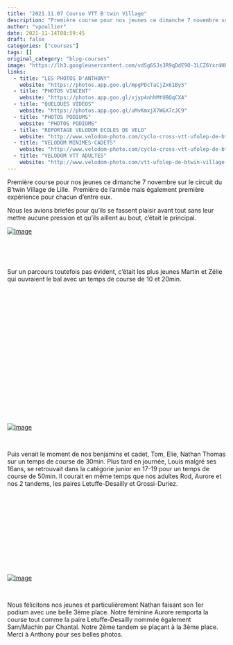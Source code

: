 ```yaml
---
title: "2021.11.07 Course VTT B'twin Village"
description: "Première course pour nos jeunes ce dimanche 7 novembre sur le circuit du B’twin Village de Lille.  Première de l’année mais également première expérience pour chacun d’entre eux."
author: "vpoullier"
date: 2021-11-14T08:59:45
draft: false
categories: ["courses"]
tags: []
original_category: "blog-courses"
image: "https://lh3.googleusercontent.com/vdSg6SJs3R9qDdE9O-3LCZ6Yxr4HPytOmko9vrukgIyGuJ4qrVbn8EobMAbluiWeX4Lm4EeBVGJd4bHr3aW7vevpyV7F2RzU8_ekC5H6FhYrM8VkPfZkOd9pXciIWcdbdlTKVxsRGurxk8ifA-c4fjqfjQu_iEZ9orAPqg5fbwfxq1sFk3U-uTo4yUKinvxXGKUhL7Y6-RmBsUiycIh6XeEC4od-g0zEdyplS6A4W7hab0ehukjvsHXqgyxJWp2EFFtmDAVU_78-8Wsfi2GyvjBGYKPM_MgmCaVhF74IyIQ6aO2AmX9AcP8m3jLMQ_HBk9eRiD6LkGN_wblxwDWG0qGwlRPK4A1oVh8vnoNIMIRafu80YgKP_-88py5A95jDHXegJSSeNdDqanao9gy-DrijxGVLFqSbrO4LHf07oCSpOJEynh2J0kjxOpgHA7sazfU0HF4hSYjaG5Q9P-n_xyPhL0vV9Ehy5kiEJMSNqdrpdEN0D3Lrqmd1ep9eh5_kv9afKHAIofhIE3hGJR5rZyvZPZeE-q8lyKg_roSWq9zqMJ1kMAZRkdDZPcEGbefZEAB8CtTuEWP37EJnfRYwaP2fVB8ImVkiWlZsE1v9BbyOg26TvxHt2CvuP_buZo_67YRVCDN2dd1CB3cSeTuh61zdHRR-eJqvnl97R630OU7ijNC82P3hj8E0Z7IhPWxmCCfMk9u3vVAwAiCnE9wzeXEO=w938-h703-no?authuser=0"
links:
  - title: "LES PHOTOS D'ANTHONY"
    website: "https://photos.app.goo.gl/mpgPDcTaCjZx61By5"
  - title: "PHOTOS VINCENT"
    website: "https://photos.app.goo.gl/xjyp4nhhMtUBQqCXA"
  - title: "QUELQUES VIDEOS"
    website: "https://photos.app.goo.gl/uMvKmxjX7WGX7cJC9"
  - title: "PHOTOS PODIUMS"
    website: "PHOTOS PODIUMS"
  - title: "REPORTAGE VELODOM ECOLES DE VELO"
    website: "http://www.velodom-photo.com/cyclo-cross-vtt-ufolep-de-btwin-village-ecoles-de-velo.html"
  - title: "VELODOM MINIMES-CADETS"
    website: "http://www.velodom-photo.com/cyclo-cross-vtt-ufolep-de-btwin-village-minimes-cadets-et-feminines.html"
  - title: "VELODOM VTT ADULTES"
    website: "http://www.velodom-photo.com/vtt-ufolep-de-btwin-village-2.html"
---
```


Première course pour nos jeunes ce dimanche 7 novembre sur le circuit du B’twin Village de Lille. &nbsp;Première de l’année mais également première expérience pour chacun d’entre eux.

<!--more-->

Nous les avions briefés pour qu’ils se fassent plaisir avant tout sans leur mettre aucune pression et qu’ils aillent au bout, c’était le principal.

[![Image](https://lh3.googleusercontent.com/pw/AM-JKLUyYY3qgdoI4A17x0uKMBZHrTelJOnZZ5FtqFGW-amRf5lF0Kg2tnVfaJ5_BEf7jrUfRWEJGu4DvhFp0qPQPOUFXt3D2CrKr_HkLrn1FumHYrIjueM2X7ACnmZgN4B9VJQS4IQ0_4h-f895Bk-MStdg7w=s703-no?authuser=0)](https://lh3.googleusercontent.com/pw/AM-JKLUyYY3qgdoI4A17x0uKMBZHrTelJOnZZ5FtqFGW-amRf5lF0Kg2tnVfaJ5_BEf7jrUfRWEJGu4DvhFp0qPQPOUFXt3D2CrKr_HkLrn1FumHYrIjueM2X7ACnmZgN4B9VJQS4IQ0_4h-f895Bk-MStdg7w=s703-no?authuser=0)

&nbsp;

&nbsp;

Sur un parcours toutefois pas évident, c’était les plus jeunes Martin et Zélie qui ouvraient le bal avec un temps de course de 10 et 20min.

&nbsp;

&nbsp;

&nbsp;

&nbsp;

&nbsp;

&nbsp;

&nbsp;

&nbsp;

&nbsp;

&nbsp;

[ ![Image](https://lh3.googleusercontent.com/pw/AM-JKLUHMEyPjUCwYEtzp8iL6WgNN-10zApl5pfzXHC42B3Nrs1VgAo4axLoryaoX-QmOIsttq7Wn9dPmiq92L5ZGrge2Ruky1wwMb52TB1vkDgvZNcqbkMNsqyvZwHXB7-THCLX3ClGyha58tU7_0_yq_jmwA=w938-h703-no?authuser=0)](https://lh3.googleusercontent.com/pw/AM-JKLUHMEyPjUCwYEtzp8iL6WgNN-10zApl5pfzXHC42B3Nrs1VgAo4axLoryaoX-QmOIsttq7Wn9dPmiq92L5ZGrge2Ruky1wwMb52TB1vkDgvZNcqbkMNsqyvZwHXB7-THCLX3ClGyha58tU7_0_yq_jmwA=w938-h703-no?authuser=0)

&nbsp;

Puis venait le moment de nos benjamins et cadet, Tom, Elie, Nathan Thomas sur un temps de course de 30min. Plus tard en journée, Louis malgré ses 16ans, se retrouvait dans la catégorie junior en 17-19 pour un temps de course de 50min. Il courait en même temps que nos adultes Rod, Aurore et nos 2 tandems, les paires Letuffe-Desailly et Grossi-Duriez.

&nbsp;

&nbsp;

&nbsp;

&nbsp;

&nbsp;

&nbsp;

[![Image](https://lh3.googleusercontent.com/pw/AM-JKLWWg5i0Jpr9UJMpPIBlAX_66G5uyLVQPiz-UQYQIX8oSx5AtVTWBMpIAP-X-ZT5zSKQuZjgxBazJguUPjtzINFk_ApWcbTiHjQ-f8oOQNaUfWLD0OS2n1ww3XkYy1yKM_C5PDiI6HcimhVATexplNje_A=w938-h703-no?authuser=0)](https://lh3.googleusercontent.com/pw/AM-JKLWWg5i0Jpr9UJMpPIBlAX_66G5uyLVQPiz-UQYQIX8oSx5AtVTWBMpIAP-X-ZT5zSKQuZjgxBazJguUPjtzINFk_ApWcbTiHjQ-f8oOQNaUfWLD0OS2n1ww3XkYy1yKM_C5PDiI6HcimhVATexplNje_A=w938-h703-no?authuser=0)

&nbsp;

Nous félicitons nos jeunes et particulièrement Nathan faisant son 1er podium avec une belle 3ème place. Notre féminine Aurore remporta la course tout comme la paire Letuffe-Desailly nommée également Sam/Machin par Chantal. Notre 2ème tandem se plaçant à la 3ème place. Merci à Anthony pour ses belles photos.